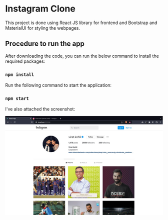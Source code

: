 # Instagram Clone

This project is done using React JS library for frontend and Bootstrap and MaterialUI for styling the webpages.

## Procedure to run the app

After downloading the code, you can run the below command to install the required packages:

### `npm install`

Run the following command to start the application:

### `npm start`

I've also attached the screenshot:

![Final Screenshot](https://github.com/Varunkannaan/insta-clone/blob/main/src/images/Final%20Screenshot.jpeg?raw=true)
